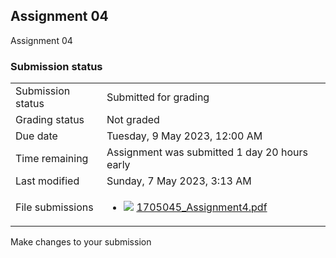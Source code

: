 <h2>Assignment 04</h2>Assignment 04<br />

<h3>Submission status</h3><table>
<tbody><tr>
<td>Submission status</td>
<td>Submitted for grading</td>
</tr>
<tr>
<td>Grading status</td>
<td>Not graded</td>
</tr>
<tr>
<td>Due date</td>
<td>Tuesday, 9 May 2023, 12:00 AM</td>
</tr>
<tr>
<td>Time remaining</td>
<td>Assignment was submitted 1 day 20 hours early</td>
</tr>
<tr>
<td>Last modified</td>
<td>Sunday, 7 May 2023, 3:13 AM</td>
</tr>
<tr>
<td>File submissions</td>
<td><ul><li><img src="..%5C..%5C..%5CJanuary%202018%5CCSE101%5CNews%20forum%5CCLASS%20TEST%202%20Marks%5Cfile%5Cpdf.png" /> <a href="file%5C1705045_Assignment4.pdf">1705045_Assignment4.pdf</a> 
</li></ul>

</td>
</tr>

</tbody>
</table>



Make changes to your submission



